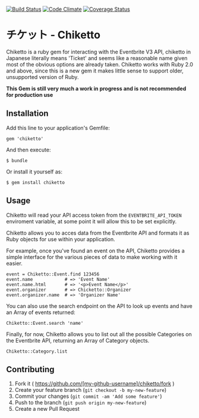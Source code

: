 [![Build Status](https://travis-ci.org/chrisradford/chiketto.svg?branch=master)](https://travis-ci.org/chrisradford/chiketto)
[![Code Climate](https://codeclimate.com/github/chrisradford/chiketto.png)](https://codeclimate.com/github/chrisradford/chiketto)
[![Coverage Status](https://coveralls.io/repos/chrisradford/chiketto/badge.png?branch=master)](https://coveralls.io/r/chrisradford/chiketto?branch=master)

# チケット - Chiketto

Chiketto is a ruby gem for interacting with the Eventbrite V3 API, chiketto in Japanese literally means 'Ticket' and seems like a reasonable name given most of the obvious options are already taken. Chiketto works with Ruby 2.0 and above, since this is a new gem it makes little sense to support older, unsupported version of Ruby.

**This Gem is still very much a work in progress and is not recommended for production use**

## Installation

Add this line to your application's Gemfile:

    gem 'chiketto'

And then execute:

    $ bundle

Or install it yourself as:

    $ gem install chiketto

## Usage

Chiketto will read your API access token from the `EVENTBRITE_API_TOKEN` enviroment variable, at some point it will allow this to be set explicitly.

Chiketto allows you to acces data from the Eventbrite API and formats it as Ruby objects for use within your application.

For example, once you've found an event on the API, Chiketto provides a simple interface for the various pieces of data to make working with it easier.

```
event = Chiketto::Event.find 123456
event.name            # => 'Event Name'
event.name.html       # => '<p>Event Name</p>'
event.organizer       # => Chicketto::Organizer
event.organizer.name  # => 'Organizer Name'
```

You can also use the search endpoint on the API to look up events and have an Array of events returned:

```
Chiketto::Event.search 'name'
```

Finally, for now, Chiketto allows you to list out all the possible Categories on the Eventbrite API, returning an Array of Category objects.

```
Chiketto::Category.list
```

## Contributing

1. Fork it ( https://github.com/[my-github-username]/chiketto/fork )
2. Create your feature branch (`git checkout -b my-new-feature`)
3. Commit your changes (`git commit -am 'Add some feature'`)
4. Push to the branch (`git push origin my-new-feature`)
5. Create a new Pull Request
